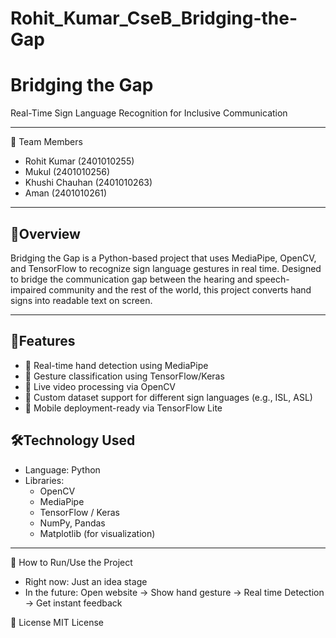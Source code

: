 # Rohit_Kumar_CseB_Bridging-the-Gap
# Bridging the Gap  
Real-Time Sign Language Recognition for Inclusive Communication

---

👥 Team Members

- Rohit Kumar    (2401010255)
- Mukul          (2401010256)
- Khushi Chauhan (2401010263)
- Aman           (2401010261)

---

## 📘Overview  
Bridging the Gap is a Python-based project that uses MediaPipe, OpenCV, and TensorFlow to recognize sign language gestures in real time. Designed to bridge the communication gap between the hearing and speech-impaired community and the rest of the world, this project converts hand signs into readable text on screen.

---

## 🎯Features  
- 📌 Real-time hand detection using MediaPipe  
- 📌 Gesture classification using TensorFlow/Keras  
- 📌 Live video processing via OpenCV  
- 📌 Custom dataset support for different sign languages (e.g., ISL, ASL)  
- 📌 Mobile deployment-ready via TensorFlow Lite


## 🛠️Technology Used 
- Language: Python  
- Libraries:  
  - OpenCV  
  - MediaPipe  
  - TensorFlow / Keras  
  - NumPy, Pandas  
  - Matplotlib (for visualization)

---

🚀 How to Run/Use the Project
 - Right now: Just an idea stage
-  In the future: Open website -> Show hand gesture -> Real time Detection -> Get instant feedback

📜 License
MIT License

